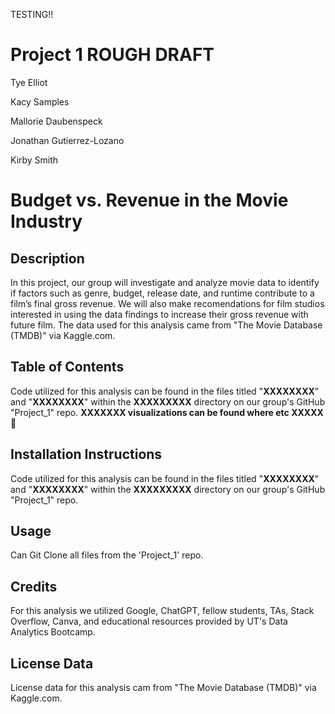 TESTING!! 
# **Project 1 ROUGH DRAFT**

Tye Elliot

Kacy Samples

Mallorie Daubenspeck

Jonathan Gutierrez-Lozano 

Kirby Smith

# **Budget vs. Revenue in the Movie Industry**

## **Description**
In this project, our group will investigate and analyze movie data to identify if factors such as genre, budget, release date, and runtime contribute to a film’s final gross revenue. We will also make recomendations for film studios interested in using the data findings to increase their gross revenue with future film. The data used for this analysis came from "The Movie Database (TMDB)" via Kaggle.com.

## **Table of Contents**
Code utilized for this analysis can be found in the files titled "**XXXXXXXX**" and "**XXXXXXXX**" within the **XXXXXXXXX** directory on our group's GitHub "Project_1" repo. **XXXXXXX visualizations can be found where etc XXXXX**

## **Installation Instructions**
Code utilized for this analysis can be found in the files titled "**XXXXXXXX**" and "**XXXXXXXX**" within the **XXXXXXXXX** directory on our group's GitHub "Project_1" repo. 

## **Usage**
Can Git Clone all files from the 'Project_1' repo.

## **Credits**
For this analysis we utilized Google, ChatGPT, fellow students, TAs, Stack Overflow, Canva, and educational resources provided by UT's Data Analytics Bootcamp.

## **License Data**
License data for this analysis cam from "The Movie Database (TMDB)" via Kaggle.com.
